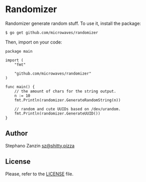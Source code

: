 # Randomizer

Randomizer generate random stuff. To use it, install the package:

```
$ go get github.com/microwaves/randomizer
```

Then, import on your code:

```
package main

import (
    "fmt"
    
    "github.com/microwaves/randomizer"
)

func main() {
    // the amount of chars for the string output.
    n := 10
    fmt.Println(randomizer.GenerateRandomString(n))

    // random and cute UUIDs based on /dev/urandom.
    fmt.Println(randomizer.GenerateUUID())
}
```

## Author

Stephano Zanzin <sz@shitty.pizza>

## License

Please, refer to the [LICENSE](LICENSE) file.
